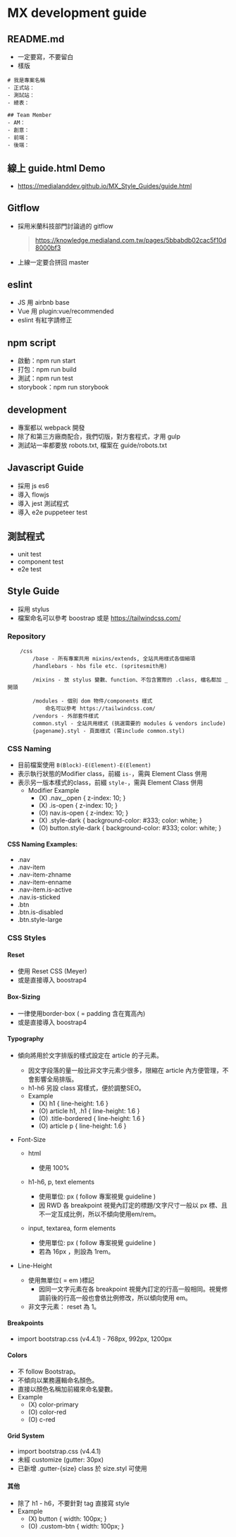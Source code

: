 # MX development guide

## README.md
- 一定要寫，不要留白
- 樣版
``` 
# 我是專案名稱
- 正式站：
- 測試站：
- 總表：

## Team Member
- AM：
- 創意：
- 前端：
- 後端：
```

## 線上 guide.html Demo
- https://medialanddev.github.io/MX_Style_Guides/guide.html
 

## Gitflow
- 採用米蘭科技部門討論過的 gitflow
    > https://knowledge.medialand.com.tw/pages/5bbabdb02cac5f10d8000bf3
- 上線一定要合拼回 master


## eslint
- JS 用 airbnb base
- Vue 用 plugin:vue/recommended
- eslint 有紅字請修正

## npm script
- 啟動：npm run start
- 打包：npm run build
- 測試：npm run test
- storybook：npm run storybook

## development 
- 專案都以 webpack 開發
- 除了和第三方廠商配合，我們切版，對方套程式，才用 gulp
- 測試站一率都要放 robots.txt, 檔案在 guide/robots.txt

## Javascript Guide
- 採用 js es6
- 導入 flowjs
- 導入 jest 測試程式
- 導入 e2e puppeteer test

## 測試程式
- unit test
- component test
- e2e test

## Style Guide
- 採用 stylus
- 檔案命名可以參考 boostrap 或是 https://tailwindcss.com/

### Repository

```
    /css
        /base - 所有專案共用 mixins/extends, 全站共用樣式各個細項
        /handlebars - hbs file etc. (spritesmith用)
        
        /mixins - 放 stylus 變數、function、不包含實際的 .class, 檔名都加 _ 開頭

        /modules - 個別 dom 物件/components 樣式
            命名可以參考 https://tailwindcss.com/
        /vendors - 外部套件樣式
        common.styl - 全站共用樣式 (挑選需要的 modules & vendors include)
        {pagename}.styl - 頁面樣式 (需include common.styl)

```

### CSS Naming
- 目前檔案使用 `B(Block)-E(Element)-E(Element)`
- 表示執行狀態的Modifier class，前綴 `is-`，需與 Element Class 併用
- 表示另一版本樣式的class，前綴 `style-`，需與 Element Class 併用
    - Modifier Example
        - (X) .nav__open { z-index: 10; }
        - (X) .is-open { z-index: 10; }
        - (O) nav.is-open { z-index: 10; }
        - (X) .style-dark { background-color: #333; color: white; }
        - (O) button.style-dark { background-color: #333; color: white; }


#### CSS Naming Examples:
- .nav
- .nav-item
- .nav-item-zhname
- .nav-item-enname
- .nav-item.is-active
- .nav.is-sticked
- .btn
- .btn.is-disabled
- .btn.style-large


### CSS Styles

#### Reset
- 使用 Reset CSS (Meyer)
- 或是直接導入 boostrap4

#### Box-Sizing
- 一律使用border-box ( = padding 含在寬高內)
- 或是直接導入 boostrap4

#### Typography
- 傾向將用於文字排版的樣式設定在 article 的子元素。
    - 因文字段落的量一般比非文字元素少很多，限縮在 article 內方便管理，不會影響全局排版。
    - h1-h6 另設 class 寫樣式，便於調整SEO。
    - Example
        - (X) h1 { line-height: 1.6 }
        - (O) article h1, .h1 { line-height: 1.6 }
        - (O) .title-bordered { line-height: 1.6 }
        - (O) article p { line-height: 1.6 }

- Font-Size
    - html
        - 使用 100%
    - h1-h6, p, text elements
        - 使用單位: px ( follow 專案視覺 guideline )
        - 因 RWD 各 breakpoint 視覺內訂定的標題/文字尺寸一般以 px 標、且不一定互成比例，所以不傾向使用em/rem。

    - input, textarea, form elements
        - 使用單位: px ( follow 專案視覺 guideline )
        - 若為 16px ，則設為 1rem。

- Line-Height
    - 使用無單位( = em )標記
        - 因同一文字元素在各 breakpoint 視覺內訂定的行高一般相同。視覺修調前後的行高一般也會依比例修改，所以傾向使用 em。
    - 非文字元素： reset 為 1。

#### Breakpoints
- import bootstrap.css (v4.4.1) - 768px, 992px, 1200px

#### Colors
- 不 follow Bootstrap。
- 不傾向以業務邏輯命名顏色。
- 直接以顏色名稱加前綴來命名變數。
- Example
    - (X) color-primary
    - (O) color-red
    - (O) c-red

#### Grid System
- import bootstrap.css (v4.4.1)
- 未經 customize (gutter: 30px)
- 已新增 .gutter-{size} class 於 size.styl 可使用

#### 其他
- 除了 h1 - h6，不要針對 tag 直接寫 style
- Example
    - (X) button { width: 100px; }
    - (O) .custom-btn { width: 100px; }